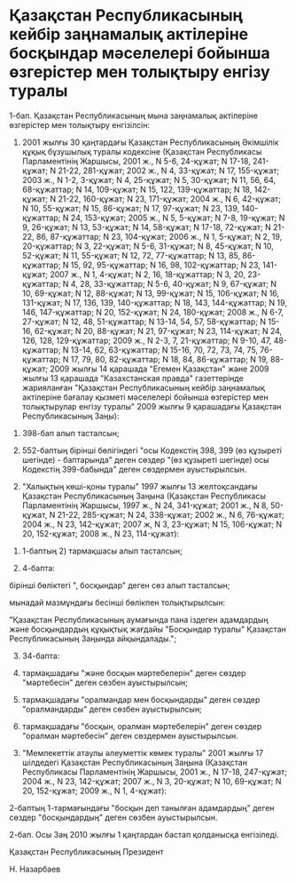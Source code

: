 # Қазақстан Республикасының кейбір заңнамалық актілеріне босқындар мәселелері бойынша өзгерістер мен толықтыру енгізу туралы

1-бап. Қазақстан Республикасының мына заңнамалық актілеріне өзгерістер мен толықтыру енгізілсін:

1. 2001 жылғы 30 қаңтардағы Қазақстан Республикасының Әкімшілік құқық бұзушылық туралы кодексіне (Қазақстан Республикасы Парламентінің Жаршысы, 2001 ж., N 5-6, 24-құжат; N 17-18, 241-құжат; N 21-22, 281-құжат; 2002 ж., N 4, 33-құжат; N 17, 155-құжат; 2003 ж., N 1-2, 3-құжат; N 4, 25-құжат; N 5, 30-құжат; N 11, 56, 64, 68-құжаттар; N 14, 109-құжат; N 15, 122, 139-құжаттар; N 18, 142-құжат; N 21-22, 160-құжат; N 23, 171-құжат; 2004 ж., N 6, 42-құжат; N 10, 55-құжат; N 15, 86-құжат; N 17, 97-құжат; N 23, 139, 140-құжаттар; N 24, 153-құжат; 2005 ж., N 5, 5-құжат; N 7-8, 19-құжат; N 9, 26-құжат; N 13, 53-құжат; N 14, 58-құжат; N 17-18, 72-құжат; N 21-22, 86, 87-құжаттар; N 23, 104-құжат; 2006 ж., N 1, 5-құжат; N 2, 19, 20-құжаттар; N 3, 22-құжат; N 5-6, 31-құжат; N 8, 45-құжат; N 10, 52-құжат; N 11, 55-құжат; N 12, 72, 77-құжаттар; N 13, 85, 86-құжаттар; N 15, 92, 95-құжаттар; N 16, 98, 102-құжаттар; N 23, 141-құжат; 2007 ж., N 1, 4-құжат; N 2, 16, 18-құжаттар; N 3, 20, 23-құжаттар; N 4, 28, 33-құжаттар; N 5-6, 40-құжат; N 9, 67-құжат; N 10, 69-құжат; N 12, 88-құжат; N 13, 99-құжат; N 15, 106-құжат; N 16, 131-құжат; N 17, 136, 139, 140-құжаттар; N 18, 143, 144-құжаттар; N 19, 146, 147-құжаттар; N 20, 152-құжат; N 24, 180-құжат; 2008 ж., N 6-7, 27-құжат; N 12, 48, 51-құжаттар; N 13-14, 54, 57, 58-құжаттар; N 15-16, 62-құжат; N 20, 88-құжат; N 21, 97-құжат; N 23, 114-құжат; N 24, 126, 128, 129-құжаттар; 2009 ж., N 2-3, 7, 21-құжаттар; N 9-10, 47, 48-құжаттар; N 13-14, 62, 63-құжаттар; N 15-16, 70, 72, 73, 74, 75, 76-құжаттар; N 17, 79, 80, 82-құжаттар; N 18, 84, 86-құжаттар; N 19, 88-құжат; 2009 жылғы 14 қарашада "Егемен Қазақстан" және 2009 жылғы 13 қарашада "Казахстанская правда" газеттерінде жарияланған "Қазақстан Республикасының кейбір заңнамалық актілеріне бағалау қызметі мәселелері бойынша өзгерістер мен толықтырулар енгізу туралы" 2009 жылғы 9 қарашадағы Қазақстан Республикасының Заңы):

1) 398-бап алып тасталсын;

2) 552-баптың бірінші бөлігіндегі "осы Кодекстің 398, 399 (өз құзыреті шегінде) - баптарында" деген сөздер "(өз құзыреті шегінде) осы Кодекстің 399-бабында" деген сөздермен ауыстырылсын.

2. "Халықтың көші-қоны туралы" 1997 жылғы 13 желтоқсандағы Қазақстан Республикасының Заңына (Қазақстан Республикасы Парламентінің Жаршысы, 1997 ж., N 24, 341-құжат; 2001 ж., N 8, 50-құжат, N 21-22, 285-құжат; N 24, 338-құжат; 2002 ж., N 6, 76-құжат; 2004 ж., N 23, 142-құжат; 2007 ж, N 3, 23-құжат; N 15, 106-құжат; N 20, 152-құжат; 2008 ж., N 23, 114-құжат):

1) 1-баптың 2) тармақшасы алып тасталсын;

2) 4-бапта:

бірінші бөліктегі ", босқындар" деген сөз алып тасталсын;

мынадай мазмұндағы бесінші бөлікпен толықтырылсын:

"Қазақстан Республикасының аумағында пана іздеген адамдардың және босқындардың құқықтық жағдайы "Босқындар туралы" Қазақстан Республикасының Заңында айқындалады.";

3) 34-бапта:

6) тармақшадағы "және босқын мәртебелерін" деген сөздер "мәртебесін" деген сөзбен ауыстырылсын;

9) тармақшадағы "оралмандар мен босқындарды" деген сөздер "оралмандарды" деген сөзбен ауыстырылсын;

11) тармақшадағы "босқын, оралман мәртебелерін" деген сөздер "оралман мәртебесін" деген сөздермен ауыстырылсын.

3. "Мемлекеттік атаулы әлеуметтік көмек туралы" 2001 жылғы 17 шілдедегі Қазақстан Республикасының Заңына (Қазақстан Республикасы Парламентінің Жаршысы, 2001 ж., N 17-18, 247-құжат; 2004 ж., N 23, 142-құжат; 2007 ж., N 3, 20-құжат; N 10, 69-құжат; N 20, 152-құжат; 2009 ж., N 1, 4-құжат):

2-баптың 1-тармағындағы "босқын деп танылған адамдардың" деген сөздер "босқындардың" деген сөзбен ауыстырылсын.

2-бап. Осы Заң 2010 жылғы 1 қаңтардан бастап қолданысқа енгізіледі.

Қазақстан Республикасының Президент

H. Назарбаев

